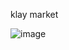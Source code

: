 klay market

![image](https://user-images.githubusercontent.com/42146674/153175949-db5b4fc7-7319-445a-98b4-6cc4142cf50c.png)
